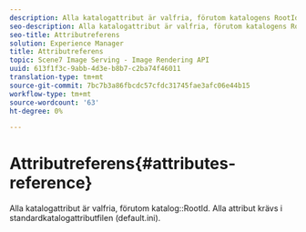 ```yaml
---
description: Alla katalogattribut är valfria, förutom katalogens RootId. Alla attribut krävs i standardkatalogattributfilen (default.ini).
seo-description: Alla katalogattribut är valfria, förutom katalogens RootId. Alla attribut krävs i standardkatalogattributfilen (default.ini).
seo-title: Attributreferens
solution: Experience Manager
title: Attributreferens
topic: Scene7 Image Serving - Image Rendering API
uuid: 613f1f3c-9abb-4d3e-b8b7-c2ba74f46011
translation-type: tm+mt
source-git-commit: 7bc7b3a86fbcdc57cfdc31745fae3afc06e44b15
workflow-type: tm+mt
source-wordcount: '63'
ht-degree: 0%

---
```



# Attributreferens{#attributes-reference}

Alla katalogattribut är valfria, förutom katalog::RootId. Alla attribut krävs i standardkatalogattributfilen (default.ini).

